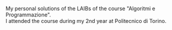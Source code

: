 My personal solutions of the LAIBs of the course "Algoritmi e Programmazione".</br>
I attended the course during my 2nd year at Politecnico di Torino.

